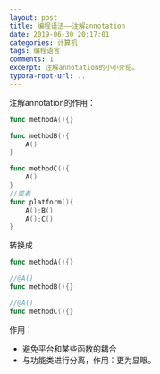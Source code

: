 ```yaml
---
layout: post
title: 编程语法——注解annotation
date: 2019-06-30 20:17:01
categories: 计算机
tags: 编程语言
comments: 1
excerpt: 注解annotation的小小介绍。
typora-root-url: ..
---
```


注解annotation的作用：

```go
func methodA(){}

func methodB(){
    A()
}

func methodC(){
    A()
}
//或者
func platform(){
    A();B()
    A();C()
}
```

转换成

```go
func methodA(){}

//@A()
func methodB(){}

//@A()
func methodC(){}
```

作用：

- 避免平台和某些函数的耦合
- 与功能类进行分离，作用：更为显眼。